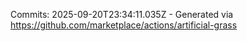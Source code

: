 Commits: 2025-09-20T23:34:11.035Z - Generated via https://github.com/marketplace/actions/artificial-grass
<br>
